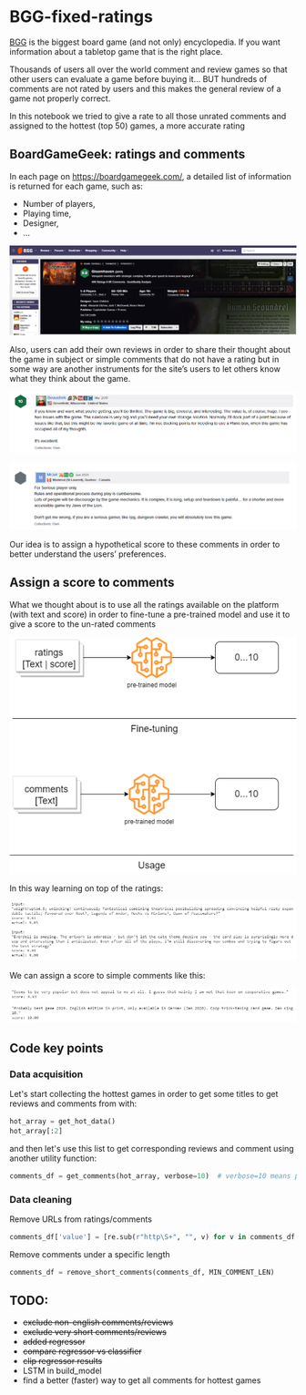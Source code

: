 # BGG-fixed-ratings
[BGG](https://boardgamegeek.com/) is the biggest board game (and not only) encyclopedia. If you want information about a tabletop game that is the right place. 

Thousands of users all over the world comment and review games so that other users can evaluate a game before buying it... BUT hundreds of comments are not rated by users and this makes the general review of a game not properly correct. 

In this notebook we tried to give a rate to all those unrated comments and assigned to the hottest (top 50) games, a more accurate rating

## BoardGameGeek: ratings and comments 
In each page on https://boardgamegeek.com/, a detailed list of information is returned for each game, such as: 
-	Number of players, 
-	Playing time, 
-	Designer, 
-	…


![Image1](https://github.com/informatica92/BGG-fixed-ratings/blob/main/static/images/1.png)

Also, users can add their own reviews in order to share their thought about the game in subject or simple comments that do not have a rating but in some way are another instruments for the site’s users to let others know what they think about the game.

![Image2](https://github.com/informatica92/BGG-fixed-ratings/blob/main/static/images/2.png)

![Image3](https://github.com/informatica92/BGG-fixed-ratings/blob/main/static/images/3.png)

Our idea is to assign a hypothetical score to these comments in order to better understand the users’ preferences.

## Assign a score to comments
What we thought about is to use all the ratings available on the platform (with text and score) in order to fine-tune a pre-trained model and use it to give a score to the un-rated comments

<p align="center">
  <img src="https://github.com/informatica92/BGG-fixed-ratings/blob/main/static/images/4.png" alt="Image4"/>
</p>

In this way learning on top of the ratings: 

![Image5](https://github.com/informatica92/BGG-fixed-ratings/blob/main/static/images/5.png)
 
We can assign a score to simple comments like this: 

![Image6](https://github.com/informatica92/BGG-fixed-ratings/blob/main/static/images/6.png)
![Image7](https://github.com/informatica92/BGG-fixed-ratings/blob/main/static/images/7.png)

## Code key points
### Data acquisition
Let's start collecting the hottest games in order to get some titles to get reviews and comments from with: 
```python
hot_array = get_hot_data()
hot_array[:2]
```
and then let's use this list to get corresponding reviews and comment using another utility function: 
```python
comments_df = get_comments(hot_array, verbose=10)  # verbose=10 means print a row each 10 iterations
```
### Data cleaning
Remove URLs from ratings/comments
```python
comments_df['value'] = [re.sub(r"http\S+", "", v) for v in comments_df.value.values]
```
Remove comments under a specific length
```python
comments_df = remove_short_comments(comments_df, MIN_COMMENT_LEN)
```

## TODO:
 * ~~exclude non-english comments/reviews~~
 * ~~exclude very short comments/reviews~~
 * ~~added regressor~~
 * ~~compare regressor vs classifier~~
 * ~~clip regressor results~~
 * LSTM in build_model
 * find a better (faster) way to get all comments for hottest games
